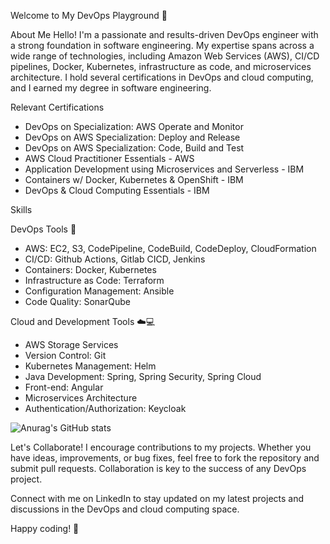 Welcome to My DevOps Playground 🚀

About Me
Hello! I'm a passionate and results-driven DevOps engineer with a strong foundation in software engineering. My expertise spans across a wide range of technologies, including Amazon Web Services (AWS), CI/CD pipelines, Docker, Kubernetes, infrastructure as code, and microservices architecture. I hold several certifications in DevOps and cloud computing, and I earned my degree in software engineering.

Relevant Certifications
* DevOps on Specialization: AWS Operate and Monitor
* DevOps on AWS Specialization: Deploy and Release
* DevOps on AWS Specialization: Code, Build and Test
* AWS Cloud Practitioner Essentials - AWS
* Application Development using Microservices and Serverless - IBM
* Containers w/ Docker, Kubernetes & OpenShift - IBM
* DevOps & Cloud Computing Essentials - IBM

Skills

DevOps Tools 🚀

* AWS: EC2, S3, CodePipeline, CodeBuild, CodeDeploy, CloudFormation
* CI/CD: Github Actions, Gitlab CICD, Jenkins
* Containers: Docker, Kubernetes
* Infrastructure as Code: Terraform
* Configuration Management: Ansible
* Code Quality: SonarQube

Cloud and Development Tools ☁️💻

* AWS Storage Services
* Version Control: Git
* Kubernetes Management: Helm
* Java Development: Spring, Spring Security, Spring Cloud
* Front-end: Angular
* Microservices Architecture
* Authentication/Authorization: Keycloak
  
![Anurag's GitHub stats](https://github-readme-stats.vercel.app/api?username=KhaledSaiidi&show_icons=true&theme=gruvbox)

Let's Collaborate!
I encourage contributions to my projects. Whether you have ideas, improvements, or bug fixes, feel free to fork the repository and submit pull requests. Collaboration is key to the success of any DevOps project.

Connect with me on LinkedIn to stay updated on my latest projects and discussions in the DevOps and cloud computing space.

Happy coding! 🚀
